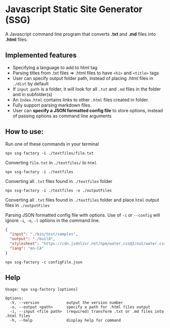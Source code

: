 # Javascript Static Site Generator (SSG)

A Javascript command line program that converts **.txt** and **.md** files into **.html** files.

## Implemented features

- Specifying a language to add to html tag
- Parsing titles from .txt files => .html files to have `<h1>` and `<title>` tags
- User can specify output folder path, instead of placing .html files in `./dist` by default
- If `input path` is a folder, it will look for all `.txt` and `.md` files in the folder and in subfolder(s)
- An `Index.html` contains links to other `.html` files created in folder.
- Fully support parsing markdown files.
- User can **specify a JSON formatted config file** to store options, instead of passing options as command line arguments

## How to use:

Run one of these commands in your terminal

```
npx ssg-factory -i ./textfiles/file.txt
```

Converting `file.txt` in `./textfiles/` to `html`

```
npx ssg-factory -i ./textfiles
```

Converting all `.txt` files found in `./textfiles` folder

```
npx ssg-factory -i ./textfiles -o ./outputFiles
```

Converting all `.txt` files found in `./textfiles` folder and place `html` output files in `./outputFiles`

Parsing JSON formatted config file with options.
Use of `-c` or `--config` will ignore `-i`, `-o`, `-l` options in the command line.

```json
{
  "input": "./bin/test/samples",
  "output": "./build",
  "stylesheet": "https://cdn.jsdelivr.net/npm/water.css@2/out/water.css",
  "lang": "en-CA"
}
```

```
npx ssg-factory -c configFile.json
```

## Help

```
Usage: npx ssg-factory [options]

Options:
  -V, --version            output the version number
  -o, --output <path>      specify a path for .html files output
  -i, --input <file path>  (required) transform .txt or .md files into .html files
  -h, --help               display help for command
```

